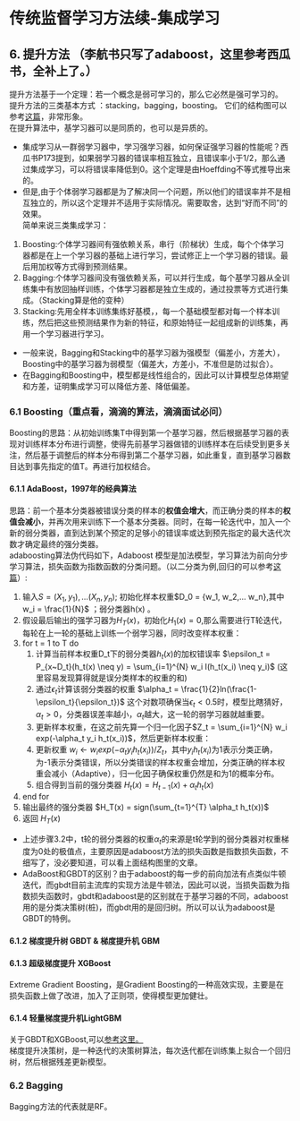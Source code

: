# 传统监督学习方法续-集成学习
## 6. 提升方法 （李航书只写了adaboost，这里参考西瓜书，全补上了。）
提升方法基于一个定理：若一个概念是弱可学习的，那么它必然是强可学习的。 <br>
提升方法的三类基本方式 ：stacking，bagging，boosting。 它们的结构图可以参考[这篇](https://zhuanlan.zhihu.com/p/86263786)，非常形象。 <br>
在提升算法中，基学习器可以是同质的，也可以是异质的。<br>
* 集成学习从一群弱学习器中，学习强学习器，如何保证强学习器的性能呢？西瓜书P173提到，如果弱学习器的错误率相互独立，且错误率小于1/2，那么通过集成学习，可以将错误率降低到0。这个定理是由Hoeffding不等式推导出来的。 <br>
* 但是,由于个体弱学习器都是为了解决同一个问题，所以他们的错误率并不是相互独立的，所以这个定理并不适用于实际情况。需要取舍，达到“好而不同”的效果。 <br> 
简单来说三类集成学习： <br>
1. Boosting:个体学习器间有强依赖关系，串行（阶梯状）生成，每个个体学习器都是在上一个学习器的基础上进行学习，尝试修正上一个学习器的错误。最后用加权等方式得到预测结果。 <br>
2. Bagging:个体学习器间没有强依赖关系，可以并行生成，每个基学习器从全训练集中有放回抽样训练，个体学习器都是独立生成的，通过投票等方式进行集成。（Stacking算是他的变种） <br>
3. Stacking:先用全样本训练集练好基模，，每一个基础模型都对每一个样本训练，然后把这些预测结果作为新的特征，和原始特征一起组成新的训练集，再用一个学习器进行学习。 <br>
- 一般来说，Bagging和Stacking中的基学习器为强模型（偏差小，方差大），Boosting中的基学习器为弱模型（偏差大，方差小，不准但是防过拟合）。 <br>
- 在Bagging和Boosting中，模型都是线性组合的，因此可以计算模型总体期望和方差，证明集成学习可以降低方差、降低偏差。
### 6.1 Boosting（重点看，滴滴的算法，滴滴面试必问）
Boosting的思路：从初始训练集T中得到第一个基学习器，然后根据基学习器的表现对训练样本分布进行调整，使得先前基学习器做错的训练样本在后续受到更多关注，然后基于调整后的样本分布得到第二个基学习器，如此重复，直到基学习器数目达到事先指定的值T。再进行加权结合。<br>
#### 6.1.1 AdaBoost，1997年的经典算法
思路：前一个基本分类器被错误分类的样本的**权值会增大**，而正确分类的样本的**权值会减小**，并再次用来训练下一个基本分类器。同时，在每一轮迭代中，加入一个新的弱分类器，直到达到某个预定的足够小的错误率或达到预先指定的最大迭代次数才确定最终的强分类器。<br>
adaboosting算法伪代码如下，Adaboost 模型是加法模型，学习算法为前向分步学习算法，损失函数为指数函数的分类问题。（以二分类为例,回归的可以参考[这篇](https://zhuanlan.zhihu.com/p/125515419)）: <br>

1. 输入$S = {(X_1,y_1),...(X_n,y_n)};$ 初始化样本权重$D_0 = {w_1, w_2,... w_n},其中 w_i = \frac{1}{N}$ ；弱分类器h(x) 。<br>
2. 假设最后输出的强学习器为$H_T(x)$，初始化$H_1(x) = 0$,那么需要进行T轮迭代，每轮在上一轮的基础上训练一个弱学习器，同时改变样本权重： <br>
3. for t = 1 to T do <br>
    1. 计算当前样本权重D_t下的弱分类器$h_t(x)$的加权错误率 $\epsilon_t = P_{x~D_t}(h_t(x) \neq y) = \sum_{i=1}^{N} w_i I(h_t(x_i) \neq y_i)$ (这里容易发现算得就是误分类样本的权重的和) <br>
    2. 通过$\epsilon_t$计算该弱分类器的权重 $\alpha_t = \frac{1}{2}ln(\frac{1-\epsilon_t}{\epsilon_t})$ 这个对数项确保当$\epsilon_t<0.5$时，模型比瞎猜好，$\alpha_t > 0$，分类器误差率越小，$\alpha_t$越大，这一轮的弱学习器就越重要。 <br>
    3. 更新样本权重，在这之前先算一个归一化因子$Z_t = \sum_{i=1}^{N} w_i exp(-\alpha_t y_i h_t(x_i))$，然后更新样本权重：<br>
    4. 更新权重 $w_i \leftarrow w_i exp(-\alpha_t y_i h_t(x_i))/Z_t$，其中$y_i h_t(x_i)$为1表示分类正确，为-1表示分类错误，所以分类错误的样本权重会增加，分类正确的样本权重会减小（Adaptive），归一化因子确保权重仍然是和为1的概率分布。 <br>
    5. 组合得到当前的强分类器 $H_t(x) = H_{t-1}(x) + \alpha_t h_t(x)$ <br>
4. end for <br>
5. 输出最终的强分类器 $H_T(x) = sign(\sum_{t=1}^{T} \alpha_t h_t(x))$ <br>
6. 返回 $H_T(x)$ <br>

* 上述步骤3.2中，t轮的弱分类器的权重$\alpha_t$的来源是t轮学到的弱分类器对权重梯度为0处的极值点，主要原因是adaboost方法的损失函数是指数损失函数，不细写了，没必要知道，可以看上面结构图里的文章。<br>
* AdaBoost和GBDT的区别？由于adaboost的每一步的前向加法有点类似牛顿迭代，而gbdt目前主流库的实现方法是牛顿法，因此可以说，当损失函数为指数损失函数时，gbdt和adaboost是的区别就在于基学习器的不同，adaboost用的是分类决策树(桩)，而gbdt用的是回归树。所以可以认为adaboost是GBDT的特例。 <br>
#### 6.1.2 梯度提升树 GBDT & 梯度提升机 GBM

#### 6.1.3 超级梯度提升 XGBoost
Extreme Gradient Boosting，是Gradient Boosting的一种高效实现，主要是在损失函数上做了改进，加入了正则项，使得模型更加健壮。 <br>

#### 6.1.4 轻量梯度提升机LightGBM
关于GBDT和XGBoost,可以[参考这里。](https://zhuanlan.zhihu.com/p/162001079) <br>
梯度提升决策树，是一种迭代的决策树算法，每次迭代都在训练集上拟合一个回归树，然后根据残差更新模型。 <br>

### 6.2 Bagging
Bagging方法的代表就是RF。 <br>